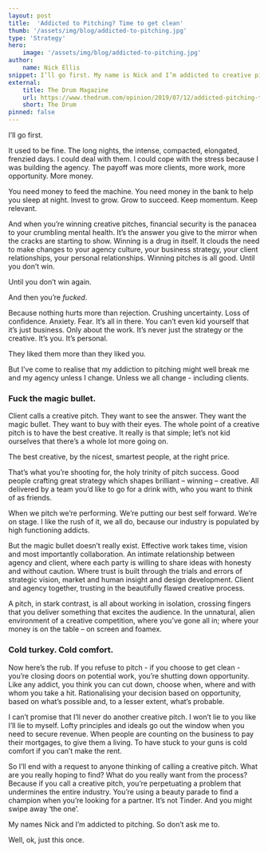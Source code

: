 ```yaml
---
layout: post
title:  'Addicted to Pitching? Time to get clean'
thumb: '/assets/img/blog/addicted-to-pitching.jpg'
type: 'Strategy'
hero: 
    image: '/assets/img/blog/addicted-to-pitching.jpg'
author: 
    name: Nick Ellis
snippet: I’ll go first. My name is Nick and I’m addicted to creative pitching.
external:
    title: The Drum Magazine
    url: https://www.thedrum.com/opinion/2019/07/12/addicted-pitching-time-get-clean
    short: The Drum
pinned: false
---
```


I’ll go first.

It used to be fine. The long nights, the intense, compacted, elongated, frenzied days. I could deal with them. I could 
cope with the stress because I was building the agency. The payoff was more clients, more work, more opportunity. More 
money.

You need money to feed the machine. You need money in the bank to help you sleep at night. Invest to grow. Grow to 
succeed. Keep momentum. Keep relevant.

And when you’re winning creative pitches, financial security is the panacea to your crumbling mental health. It’s the 
answer you give to the mirror when the cracks are starting to show. Winning is a drug in itself. It clouds the need to 
make changes to your agency culture, your business strategy, your client relationships, your personal relationships. 
Winning pitches is all good. Until you don’t win.

Until you don’t win again.

And then you’re _fucked_.

Because nothing hurts more than rejection. Crushing uncertainty. Loss of confidence. Anxiety. Fear. It’s all in there. 
You can’t even kid yourself that it’s just business. Only about the work. It’s never just the strategy or the creative. 
It’s you. It’s personal.

They liked them more than they liked you.

But I’ve come to realise that my addiction to pitching might well break me and my agency unless I change. Unless we all 
change - including clients.

### Fuck the magic bullet.

Client calls a creative pitch. They want to see the answer. They want the magic bullet. They want to buy with their 
eyes. The whole point of a creative pitch is to have the best creative. It really is that simple; let’s not kid 
ourselves that there’s a whole lot more going on.

The best creative, by the nicest, smartest people, at the right price.

That’s what you’re shooting for, the holy trinity of pitch success. Good people crafting great strategy which shapes 
brilliant – winning – creative. All delivered by a team you’d like to go for a drink with, who you want to think of as 
friends.

When we pitch we’re performing. We’re putting our best self forward. We’re on stage. I like the rush of it, we all do, 
because our industry is populated by high functioning addicts.

But the magic bullet doesn’t really exist. Effective work takes time, vision and most importantly collaboration. An 
intimate relationship between agency and client, where each party is willing to share ideas with honesty and without 
caution. Where trust is built through the trials and errors of strategic vision, market and human insight and design 
development. Client and agency together, trusting in the beautifully flawed creative process.

A pitch, in stark contrast, is all about working in isolation, crossing fingers that you deliver something that excites 
the audience. In the unnatural, alien environment of a creative competition, where you’ve gone all in; where your money 
is on the table – on screen and foamex.

### Cold turkey. Cold comfort.

Now here’s the rub. If you refuse to pitch - if you choose to get clean - you’re closing doors on potential work, you’re 
shutting down opportunity. Like any addict, you think you can cut down, choose when, where and with whom you take a hit. 
Rationalising your decision based on opportunity, based on what’s possible and, to a lesser extent, what’s probable.

I can’t promise that I’ll never do another creative pitch. I won’t lie to you like I’ll lie to myself. Lofty principles 
and ideals go out the window when you need to secure revenue. When people are counting on the business to pay their 
mortgages, to give them a living. To have stuck to your guns is cold comfort if you can’t make the rent.

So I’ll end with a request to anyone thinking of calling a creative pitch. What are you really hoping to find? What do 
you really want from the process? Because if you call a creative pitch, you’re perpetuating a problem that undermines 
the entire industry. You’re using a beauty parade to find a champion when you’re looking for a partner. It’s not Tinder. 
And you might swipe away ‘the one’.

My names Nick and I’m addicted to pitching. So don’t ask me to.

Well, ok, just this once.
